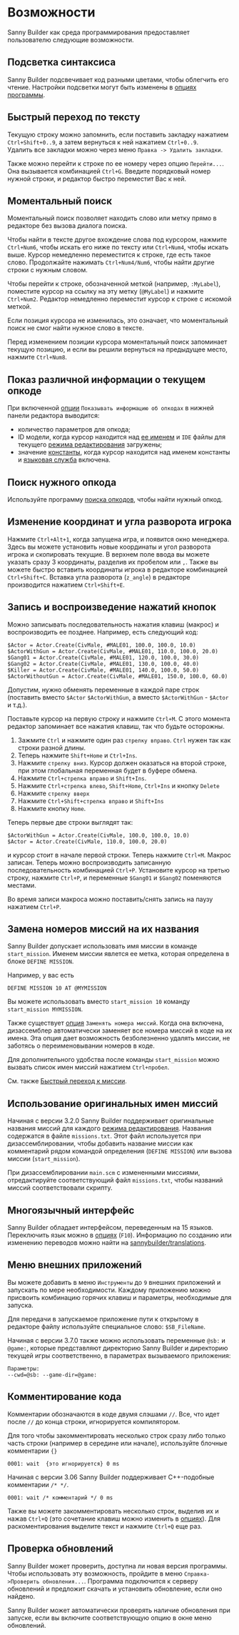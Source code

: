 # Возможности

Sanny Builder как среда программирования предоставляет пользователю следующие возможности.

## Подсветка синтаксиса

Sanny Builder подсвечивает код разными цветами, чтобы облегчить его чтение. Настройки подсветки могут быть изменены в [опциях программы](options/syntax-highlighting.md).

## Быстрый переход по тексту

Текущую строку можно запомнить, если поставить закладку нажатием `Ctrl+Shift+0..9`, а затем вернуться к ней нажатием `Ctrl+0..9`.   
Удалить все закладки можно через меню `Правка -> Удалить закладки`.

Также можно перейти к строке по ее номеру через опцию `Перейти...`. Она вызывается комбинацией `Ctrl+G`. Введите порядковый номер нужной строки, и редактор быстро переместит Вас к ней.

## Моментальный поиск

Моментальный поиск позволяет находить слово или метку прямо в редакторе без вызова диалога поиска.

Чтобы найти в тексте другое вхождение слова под курсором, нажмите `Ctrl+Num6`, чтобы искать его ниже по тексту или `Ctrl+Num4`, чтобы искать выше. Курсор немедленно переместится к строке, где есть такое слово. Продолжайте нажимать `Ctrl+Num4/Num6`, чтобы найти другие строки с нужным словом.

Чтобы перейти к строке, обозначенной меткой \(например, `:MyLabel`\), поместите курсор на ссылку на эту метку \(`@MyLabel`\) и нажмите `Ctrl+Num2`. Редактор немедленно переместит курсор к строке с искомой меткой.

Если позиция курсора не изменилась, это означает, что моментальный поиск не смог найти нужное слово в тексте.

Перед изменением позиции курсора моментальный поиск запоминает текущую позицию, и если вы решили вернуться на предыдущее место, нажмите `Ctrl+Num8`.

## Показ различной информации о текущем опкоде

При включенной [опции](options/editor.md#nastroiki) `Показывать информацию об опкодах` в нижней панели редактора выводится:

* количество параметров для опкода;
* ID модели, когда курсор находится над [ее именем](coding/data-types.md#imena-modelei) и `IDE` файлы для текущего [режима редактирования](edit-modes/#ide) загружены;
* значение [константы](coding/constants.md), когда курсор находится над именем константы и [языковая служба](language-service.md) включена.

## Поиск нужного опкода

Используйте программу [поиска опкодов](opcode-search-tool.md), чтобы найти нужный опкод.

## Изменение координат и угла разворота игрока

Нажмите `Ctrl+Alt+1`, когда запущена игра, и появится окно менеджера. Здесь вы можете установить новые координаты и угол разворота игрока и скопировать текущие. В верхнем поле ввода вы можете указать сразу 3 координаты, разделив их пробелом или `,`. Также вы можете быстро вставить координаты игрока в редакторе комбинацией `Ctrl+Shift+C`. Вставка угла разворота \(`z_angle`\) в редакторе производится нажатием `Ctrl+Shift+E`.

## Запись и воспроизведение нажатий кнопок

Можно записывать последовательность нажатия клавиш \(макрос\) и воспроизводить ее позднее. Например, есть следующий код:

```text
$Actor = Actor.Create(CivMale, #MALE01, 100.0, 100.0, 10.0)
$ActorWithGun = Actor.Create(CivMale, #MALE01, 110.0, 100.0, 20.0)
$Gang01 = Actor.Create(CivMale, #MALE01, 120.0, 100.0, 30.0)
$Gang02 = Actor.Create(CivMale, #MALE01, 130.0, 100.0, 40.0)
$Killer = Actor.Create(CivMale, #MALE01, 140.0, 100.0, 50.0)
$ActorWithoutGun = Actor.Create(CivMale, #MALE01, 150.0, 100.0, 60.0) 
```

Допустим, нужно обменять переменные в каждой паре строк \(поставить вместо `$Actor` `$ActorWithGun`, а вместо `$ActorWithGun` - `$Actor` и т.д.\).

Поставьте курсор на первую строку и нажмите `Ctrl+M`. С этого момента редактор запоминает все нажатия клавиш, так что будьте осторожны.

1. Зажмите `Ctrl` и нажмите один раз `стрелку вправо`. `Ctrl` нужен так как строки разной длины. 
2. Теперь нажмите `Shift+Home` и `Ctrl+Ins`. 
3. Нажмите `стрелку вниз`. Курсор должен оказаться на второй строке, при этом глобальная переменная будет в буфере обмена. 
4. Нажмите `Ctrl+стрелка вправо` и `Shift+Ins`.
5. Нажмите `Ctrl+стрелка влево`, `Shift+Home`, `Ctrl+Ins` и кнопку `Delete`
6. Нажмите `стрелку вверх`
7. Нажмите `Ctrl+Shift+стрелка вправо` и `Shift+Ins`
8. Нажмите кнопку `Home`.

Теперь первые две строки выглядят так:

```text
$ActorWithGun = Actor.Create(CivMale, 100.0, 100.0, 10.0)
$Actor = Actor.Create(CivMale, 110.0, 100.0, 20.0)
```

и курсор стоит в начале первой строки. Теперь нажмите `Ctrl+M`. Макрос записан. Теперь можно воспроизводить записанную последовательность комбинацией `Ctrl+P`. Установите курсор на третью строку, нажмите `Ctrl+P`, и переменные `$Gang01` и `$Gang02` поменяются местами.

Во время записи макроса можно поставить/снять запись на паузу нажатием `Ctrl+P`.

## Замена номеров миссий на их названия

Sanny Builder допускает использовать имя миссии в команде `start_mission`. Именем миссии явлется ее метка, которая определена в блоке `DEFINE MISSION`.

Например, у вас есть 

```text
DEFINE MISSION 10 AT @MYMISSION
```

Вы можете использовать вместо `start_mission 10` команду `start_mission MYMISSION`.

Также существует [опция](options/general.md#zamenyat-nomera-missii) `Заменять номера миссий`. Когда она включена, дизассемблер автоматически заменяет все номера миссий в коде на их имена. Эта опция дает возможность безболезненно удалять миссии, не заботясь о переименовывании номеров в коде.

Для дополнительного удобства после команды `start_mission` можно вызвать список имен миссий нажатием `Ctrl+пробел`.

См. также [Быстрый переход к миссии](features.md#momentalnyi-poisk).

## Использование оригинальных имен миссий

Начиная с версии 3.2.0 Sanny Builder поддерживает оригинальные названия миссий для каждого [режима редактирования](edit-modes/). Названия содержатся в файле `missions.txt`. Этот файл используется при дизассемблировании, чтобы добавить название миссии как комментарий рядом командой определения \(`DEFINE MISSION`\) или вызова миссии \(`start_mission`\). 

При дизассемблировании `main.scm` с измененными миссиями, отредактируйте соответствующий файл `missions.txt`, чтобы названий миссий соответствовали скрипту.

## Многоязычный интерфейс

Sanny Builder обладает интерфейсом, переведенным на 15 языков. Переключить язык можно в [опциях](options/general.md#yazyk-interfeisa) \(`F10`\). Информацию по созданию или изменению переводов можно найти на [sannybuilder/translations](https://github.com/sannybuilder/translations).

## Меню внешних приложений

Вы можете добавить в меню `Инструменты` до `9` внешних приложений и запускать по мере необходимости. Каждому приложению можно присвоить комбинацию горячих клавиш и параметры, необходимые для запуска.

Для передачи в запускаемое приложение пути к открытому в редакторе файлу используйте специальное слово: `$SB_FileName`.

Начиная с версии 3.7.0 также можно использовать переменные `@sb:` и `@game:`, которые представляют директорию Sanny Builder и директорию текущей игры соответственно, в параметрах вызываемого приложения:

```text
Параметры:
--cwd=@sb: --game-dir=@game:
```

## Комментирование кода

Комментарии обозначаются в коде двумя слэшами `//`. Все, что идет после `//` до конца строки, игнорируется компилятором.

Для того чтобы закомментировать несколько строк сразу либо только часть строки \(например в середине или начале\), используйте блочные комментарии `{}` 

```text
0001: wait  {это игнорируется} 0 ms
```

Начиная с версии 3.06 Sanny Builder поддерживает C++-подобные комментарии `/* */`. 

```text
0001: wait /* комментарий */ 0 ms
```

Также вы можете закомментировать несколько строк, выделив их и нажав `Ctrl+Q` \(это сочетание клавиш можно изменить в [опциях](options/hotkeys.md)\). Для раскоментирования выделите текст и нажмите `Ctrl+Q` еще раз.

## Проверка обновлений

Sanny Builder может проверить, доступна ли новая версия программы. Чтобы использовать эту возможность, пройдите в меню `Справка->Проверить обновления...`. Программа подключится к серверу обновлений и предложит скачать и установить обновление, если оно найдено. 

Sanny Builder может автоматически проверять наличие обновления при запуске, если вы включите соответствующую опцию в окне меню обновлений.

